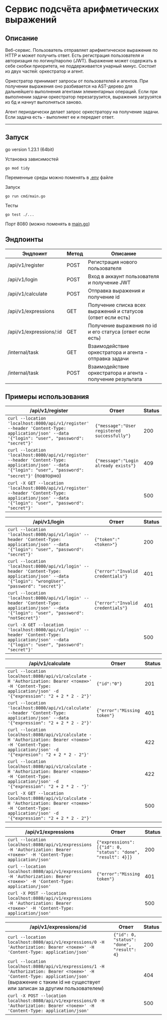 # Сервис подсчёта арифметических выражений

## Описание

Веб-сервис. Пользователь отправляет арифметическое выражение по HTTP и может получить ответ. Есть регистрация пользователя и авторизация по логину/паролю (JWT). Выражение может содержать в себе скобки приоритета, не поддерживается унарный минус. Состоит из двух частей: оркестратор и агент.

Оркестратор принимает запросы от пользователей и агентов. При получении выражения оно разбивается на AST-дерево для дальнейшего выполнения агентами элементарных операций. Если при выполнении задачи оркестратор перезагрузится, выражения загрузятся из бд и начнут выполняться заново.

Агент периодически делает запрос оркестратору на получение задачи. Если задача есть - выполняет ее и передает ответ.

---

## Запуск

go version 1.23.1 (64bit)

Установка зависимостей
```
go mod tidy
```

Переменные среды можно поменять в [.env](.env) файле

Запуск

```
go run cmd/main.go
```

Тесты

```
go test ./...
```

Порт 8080 (можно поменять в [main.go](cmd/main.go))

## Эндпоинты

| Эндпоинт                | Метод  | Описание                                                     |
|-------------------------|--------|--------------------------------------------------------------|
| /api/v1/register        | POST   | Регистрация нового пользователя                              |
| /api/v1/login           | POST   | Вход в аккаунт пользователя и получение JWT                  |
| /api/v1/calculate       | POST   | Отправка выражения и получение id                            |
| /api/v1/expressions     | GET    | Получение списка всех выражений и статусов (ответ если есть) |
| /api/v1/expressions/:id | GET    | Получение выражения по id и его статуса (ответ если есть)    |
| /internal/task          | GET    | Взаимодействие оркестратора и агента - отправка задачи       |
| /internal/task          | POST   | Взаимодействие оркестратора и агента - получение результата  |

## Примеры использования


| /api/v1/register                                                                                                                                             | Ответ                                            | Status |
|--------------------------------------------------------------------------------------------------------------------------------------------------------------|--------------------------------------------------|--------|
| ```curl --location 'localhost:8080/api/v1/register' --header 'Content-Type: application/json' --data '{"login": "user", "password": "secret"}'```            | ```{"message":"User registered successfully"}``` | 200    |
| ```curl --location 'localhost:8080/api/v1/register' --header 'Content-Type: application/json' --data '{"login": "user", "password": "secret"}'``` (повторно) |  ```{"message":"Login already exists"}```        | 409    |
| ```curl -X GET --location 'localhost:8080/api/v1/register' --header 'Content-Type: application/json' --data '{"login": "user", "password": "secret"}'```     |                                                  | 500    |

| /api/v1/login                                                                                                                                         | Ответ                                   | Status |
|-------------------------------------------------------------------------------------------------------------------------------------------------------|-----------------------------------------|--------|
| ```curl --location 'localhost:8080/api/v1/login' --header 'Content-Type: application/json' --data '{"login": "user", "password": "secret"}'```        | ```{"token":"<token>"}```               | 200    |
| ```curl --location 'localhost:8080/api/v1/login' --header 'Content-Type: application/json' --data '{"login": "wrongUser", "password": "secret"}'```   | ```{"error":"Invalid credentials"}```   | 401    |
| ```curl --location 'localhost:8080/api/v1/login' --header 'Content-Type: application/json' --data '{"login": "user", "password": "notSecret"}'```     | ```{"error":"Invalid credentials"}```   | 401    |
| ```curl -X GET --location 'localhost:8080/api/v1/login' --header 'Content-Type: application/json' --data '{"login": "user", "password": "secret"}'``` |                                         | 500    |


| /api/v1/calculate                                                                                                                                                        | Ответ                           | Status |
|--------------------------------------------------------------------------------------------------------------------------------------------------------------------------|---------------------------------|--------|
| ```curl --location localhost:8080/api/v1/calculate -H 'Authorization: Bearer <токен>' -H 'Content-Type: application/json' -d '{"expression": "2 + 2 * 2 - 2"}'```        | ```{"id":"0"}```                | 201    |
| ```curl --location 'localhost:8080/api/v1/calculate' --header 'Content-Type: application/json' --data '{"expression": "2 + 2 * 2 - 2"}'```                               | ```{"error":"Missing token"}``` | 401    |
| ```curl --location localhost:8080/api/v1/calculate -H 'Authorization: Bearer <токен>' -H 'Content-Type: application/json' -d '{"expresion": "2 + 2 * 2 - 2"}'```         |                                 | 422    |
| ```curl --location localhost:8080/api/v1/calculate -H 'Authorization: Bearer <токен>' -H 'Content-Type: application/json' -d '{"expression": "2 + 2 * 2 - "}'```         |                                 | 422    |
| ```curl -X GET --location localhost:8080/api/v1/calculate -H 'Authorization: Bearer <токен>' -H 'Content-Type: application/json' -d '{"expression": "2 + 2 * 2 - 2"}'``` |                                 | 500    |

| /api/v1/expressions                                                                                                                    | Ответ                                                             | Status |
|----------------------------------------------------------------------------------------------------------------------------------------|-------------------------------------------------------------------|--------|
| ```curl --location localhost:8080/api/v1/expressions -H 'Authorization: Bearer <токен>' -H 'Content-Type: application/json'```         | ```{"expressions": [{"id": 0, "status": "done", "result": 4}]}``` | 200    |
| ```curl --location localhost:8080/api/v1/expressions -H 'Authorization: Bearer <токен>' -H 'Content-Type: application/json'```         | ```{"error":"Missing token"}```                                   | 401    |
| ```curl -X POST --location localhost:8080/api/v1/expressions -H 'Authorization: Bearer <токен>' -H 'Content-Type: application/json'``` |                                                                   | 500    |

| /api/v1/expressions/:id                                                                                                                                                                                   | Ответ                                          | Status |
|-----------------------------------------------------------------------------------------------------------------------------------------------------------------------------------------------------------|------------------------------------------------|--------|
| ```curl --location localhost:8080/api/v1/expressions/0 -H 'Authorization: Bearer <токен>' -H 'Content-Type: application/json'```                                                                          | ```{"id": 0, "status": "done", "result": 4}``` | 200    |
| ```curl --location localhost:8080/api/v1/expressions/1 -H 'Authorization: Bearer <токен>' -H 'Content-Type: application/json'``` (выражение с таким id не существует или записан за другим пользователем) |                                                | 404    |
| ```curl -X POST --location localhost:8080/api/v1/expressions/0 -H 'Authorization: Bearer <токен>' -H 'Content-Type: application/json'```                                                                  |                                                | 500    |
